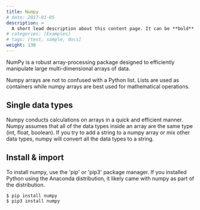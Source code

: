 ```yaml
---
title: Numpy
# date: 2017-01-05
description: >
  A short lead description about this content page. It can be **bold** or _italic_ and can be split over multiple paragraphs.
# categories: [Examples]
# tags: [test, sample, docs]
weight: 130
---
```


NumPy is a robust array-processing package designed to efficiently manipulate large multi-dimensional arrays of data.

Numpy arrays are not to confused with a Python list.  Lists are used as containers while numpy arrays are best used for mathematical operations.

## Single data types
Numpy conducts calculations on arrays in a quick and efficient manner.  Numpy assumes that all of the data types inside an array are the same type (int, float, boolean).  If you try to add a string to a numpy array or mix other data types, numpy will convert all the data types to a string.

## Install & import
To install numpy, use the 'pip' or 'pip3' package manager.  If you installed Python using the Anaconda distribution, it likely came with numpy as part of the distribution.
```
$ pip install numpy
$ pip3 install numpy
```
